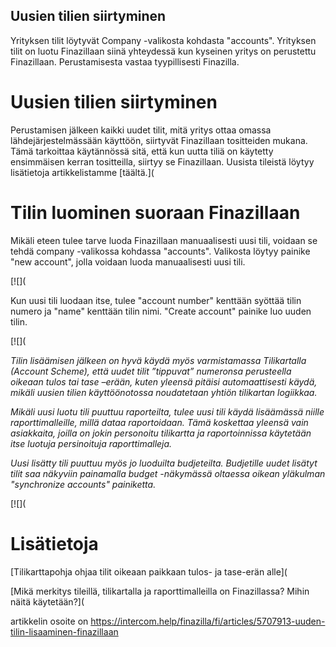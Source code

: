 ## Uusien tilien siirtyminen

Yrityksen tilit löytyvät Company -valikosta kohdasta "accounts". Yrityksen tilit on luotu Finazillaan siinä yhteydessä kun kyseinen yritys on perustettu Finazillaan. Perustamisesta vastaa tyypillisesti Finazilla.

# Uusien tilien siirtyminen

Perustamisen jälkeen kaikki uudet tilit, mitä yritys ottaa omassa lähdejärjestelmässään käyttöön, siirtyvät Finazillaan tositteiden mukana. Tämä tarkoittaa käytännössä sitä, että kun uutta tiliä on käytetty ensimmäisen kerran tositteilla, siirtyy se Finazillaan. Uusista tileistä löytyy lisätietoja artikkelistamme [täältä.]( 

# Tilin luominen suoraan Finazillaan

Mikäli eteen tulee tarve luoda Finazillaan manuaalisesti uusi tili, voidaan se tehdä company -valikossa kohdassa "accounts". Valikosta löytyy painike "new account", jolla voidaan luoda manuaalisesti uusi tili.

[![](

Kun uusi tili luodaan itse, tulee "account number" kenttään syöttää tilin numero ja "name" kenttään tilin nimi. "Create account" painike luo uuden tilin.

[![](

*Tilin lisäämisen jälkeen on hyvä käydä myös varmistamassa Tilikartalla (Account Scheme), että uudet tilit ”tippuvat” numeronsa perusteella oikeaan tulos tai tase –erään, kuten yleensä pitäisi automaattisesti käydä, mikäli uusien tilien käyttöönotossa noudatetaan yhtiön tilikartan logiikkaa.*

*Mikäli uusi luotu tili puuttuu raporteilta, tulee uusi tili käydä lisäämässä niille raporttimalleille, millä dataa raportoidaan. Tämä koskettaa yleensä vain asiakkaita, joilla on jokin personoitu tilikartta ja raportoinnissa käytetään itse luotuja persinoituja raporttimalleja.* 

*Uusi lisätty tili puuttuu myös jo luoduilta budjeteilta. Budjetille uudet lisätyt tilit saa näkyviin painamalla budget -näkymässä oltaessa oikean yläkulman "synchronize accounts" painiketta.* 

[![](

# Lisätietoja

[Tilikarttapohja ohjaa tilit oikeaan paikkaan tulos- ja tase-erän alle](

[Mikä merkitys tileillä, tilikartalla ja raporttimalleilla on Finazillassa? Mihin näitä käytetään?](



artikkelin osoite on https://intercom.help/finazilla/fi/articles/5707913-uuden-tilin-lisaaminen-finazillaan

